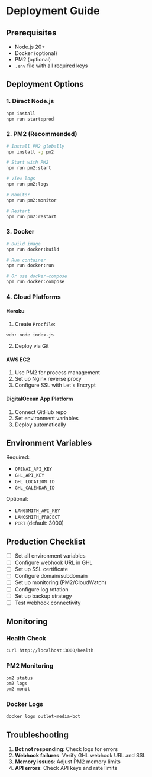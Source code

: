 # Deployment Guide

## Prerequisites
- Node.js 20+
- Docker (optional)
- PM2 (optional)
- `.env` file with all required keys

## Deployment Options

### 1. Direct Node.js
```bash
npm install
npm run start:prod
```

### 2. PM2 (Recommended)
```bash
# Install PM2 globally
npm install -g pm2

# Start with PM2
npm run pm2:start

# View logs
npm run pm2:logs

# Monitor
npm run pm2:monitor

# Restart
npm run pm2:restart
```

### 3. Docker
```bash
# Build image
npm run docker:build

# Run container
npm run docker:run

# Or use docker-compose
npm run docker:compose
```

### 4. Cloud Platforms

#### Heroku
1. Create `Procfile`:
```
web: node index.js
```
2. Deploy via Git

#### AWS EC2
1. Use PM2 for process management
2. Set up Nginx reverse proxy
3. Configure SSL with Let's Encrypt

#### DigitalOcean App Platform
1. Connect GitHub repo
2. Set environment variables
3. Deploy automatically

## Environment Variables

Required:
- `OPENAI_API_KEY`
- `GHL_API_KEY`
- `GHL_LOCATION_ID`
- `GHL_CALENDAR_ID`

Optional:
- `LANGSMITH_API_KEY`
- `LANGSMITH_PROJECT`
- `PORT` (default: 3000)

## Production Checklist

- [ ] Set all environment variables
- [ ] Configure webhook URL in GHL
- [ ] Set up SSL certificate
- [ ] Configure domain/subdomain
- [ ] Set up monitoring (PM2/CloudWatch)
- [ ] Configure log rotation
- [ ] Set up backup strategy
- [ ] Test webhook connectivity

## Monitoring

### Health Check
```bash
curl http://localhost:3000/health
```

### PM2 Monitoring
```bash
pm2 status
pm2 logs
pm2 monit
```

### Docker Logs
```bash
docker logs outlet-media-bot
```

## Troubleshooting

1. **Bot not responding**: Check logs for errors
2. **Webhook failures**: Verify GHL webhook URL and SSL
3. **Memory issues**: Adjust PM2 memory limits
4. **API errors**: Check API keys and rate limits